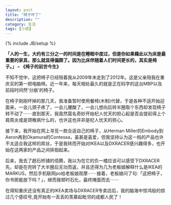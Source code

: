 ```yaml
---
layout: post
title: "椅子坏了"
description: ""
category: 生活
tags: [小感]
---
```

{% include JB/setup %}

**「人的一生，大约有三分之一的时间是在睡眠中度过，但是你如果藉此以为床是最重要的家具，那么就显得偏颇了。因为比床伴随着人们时间更长的，其实是椅子。」 – 《椅子的前世今生》**

不知不觉中，这把椅子已经陪着我从2009年末走到了2012年。这是父亲陪我在重庆买的第一把电脑椅。近一年来，每天相处最久的就是正在码字的这台MBP以及前段时间然'分崩'的椅子。

在椅子刚刚坏掉的那几天，我准备暂时使用餐椅(木制)代替，于是各种不适开始迎面来，一会儿颈子疼了，一会儿腰酸了，一会儿想向后转半圈取个东西却发现椅子转不动了⋯⋯直到那天，我竟然莫名奇妙开始杞人忧天的担心起是否会提前得上个肩周炎或是颈椎病什么的，也许这也并非是杞人忧天的担心。

接下来，我开始在网上寻觅一款合适自己的椅子，从Herman Miller的Embody到Aeron再到Okamura的Contessa，虽甚是喜爱，但我坚持认为这一档的产品也许不太适合我这样的屌丝，于是我转而开始对IKEA以及DXRACER感兴趣得多，也开始在这两家的产品之间徘徊起来。

后来，我去了趟石桥铺的佰腾，我以为在它的负一楼应该可以感受下DXRACER先，却是在兜转了大半圈后无功而返，并且还得为几为老板娘解释什么是IKEA的MARKUS，然后手机联网po给老板娘观摩⋯⋯接着，老板娘问了句:「这把椅子，你书房能放下吗？」，继而我顿时石化，最终掩面而去⋯⋯

在得知重庆还没有真正的IKEA卖场与DXRACER专卖店后，我的脑海中惊鸿般的掠过几个感叹号,竟开始有一丢丢的羡慕起毗邻的成都人民了！
